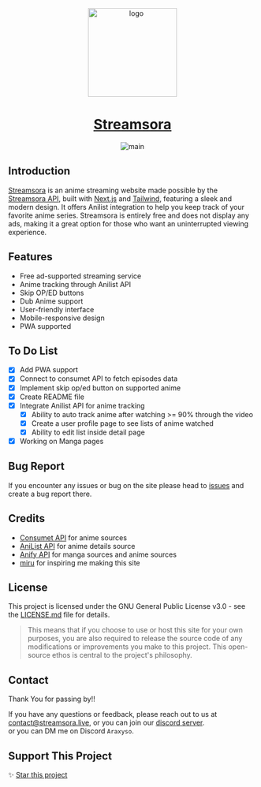 <div align="center">
<a href="https://streamsora.live">
  <img src="https://github.com/Streamsora/Streamsora-V2/blob/main/public/streamsora.png?raw=true" alt="logo" width="180"/>
</a>
</div>

<h1 align="center">
  <a href="https://streamsora.live">Streamsora</a>
</h1>

<p align="center">
 <img src="https://github.com/Streamsora/Streamsora-V2/blob/main/public/showcase.png?raw=true" alt="main">
</p>

## Introduction

<p><a href="https://streamsora.live">Streamsora</a> is an anime streaming website made possible by the <a href="https://github.com/streamsora">Streamsora API</a>, built with <a href="https://github.com/vercel/next.js/">Next.js</a> and <a href="https://github.com/tailwindlabs/tailwindcss">Tailwind</a>, featuring a sleek and modern design. It offers Anilist integration to help you keep track of your favorite anime series. Streamsora is entirely free and does not display any ads, making it a great option for those who want an uninterrupted viewing experience.</p>

## Features

- Free ad-supported streaming service
- Anime tracking through Anilist API
- Skip OP/ED buttons
- Dub Anime support
- User-friendly interface
- Mobile-responsive design
- PWA supported

## To Do List

- [x] Add PWA support
- [x] Connect to consumet API to fetch episodes data
- [x] Implement skip op/ed button on supported anime
- [x] Create README file
- [x] Integrate Anilist API for anime tracking
  - [x] Ability to auto track anime after watching >= 90% through the video
  - [x] Create a user profile page to see lists of anime watched
  - [x] Ability to edit list inside detail page
- [x] Working on Manga pages

## Bug Report

If you encounter any issues or bug on the site please head to [issues](https://github.com/streamsora/streamsora-v2/issues) and create a bug report there.

## Credits

- [Consumet API](https://github.com/consumet/api.consumet.org) for anime sources
- [AniList API](https://github.com/AniList/ApiV2-GraphQL-Docs) for anime details source
- [Anify API](https://anify.tv/discord) for manga sources and anime sources
- [miru](https://github.com/ThaUnknown/miru/) for inspiring me making this site

## License

This project is licensed under the GNU General Public License v3.0 - see the [LICENSE.md](LICENSE.md) file for details.

> This means that if you choose to use or host this site for your own purposes, you are also required to release the source code of any modifications or improvements you make to this project. This open-source ethos is central to the project's philosophy.

## Contact

Thank You for passing by!!

If you have any questions or feedback, please reach out to us at [contact@streamsora.live](mailto:contact@streamsora.live?subject=[Streamsora]%20-%20Your%20Subject), or you can join our [discord server](https://discord.gg/FQbfNWPSJM).
<br>
or you can DM me on Discord `Araxyso`.

## Support This Project

✨ [Star this project](https://github.com/streamsora/streamsora-v2)
